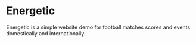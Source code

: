 # Energetic

Energetic is a simple website demo for football matches scores and events domestically and internationally.
